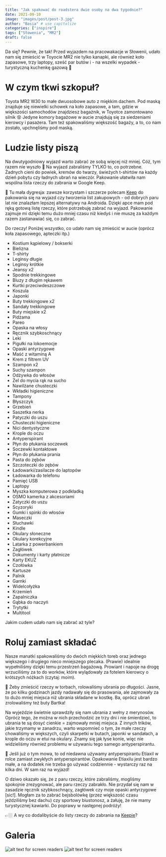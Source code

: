 ```yaml
---
title: "Jak spakować do roadstera dwie osoby na dwa tygodnie?"
date: 2021-09-10
image: "images/post/post-3.jpg"
author: "Basia" # use capitalize
categories: ["inspire"]
tags: ["Słowenia", "MR2"]
draft: false
---
```


Da się? Pewnie, że tak! Przed wyjazdem na pracowakacje w Słowenii, udało nam się zmieścić w Toyocie MR2 nie tylko kanapki, ale również koło zapasowe, trzy laptopy, sześć par butów i - na wszelki wypadek - turystyczną kuchenkę gazową 🤯

# W czym tkwi szkopuł?

Toyota MR2 W30 to małe dwuosobowe auto z miękkim dachem. Pod maską znajduje się niewielki schowek na koło zapasowe, a tam, gdzie w większości samochodów znajdziesz bagażnik, w Toyotce zamontowano silnik 😵 Jedyne komory bagażowe w aucie znajdują się za siedzeniami kierowcy i pasażera. Tam też spakowaliśmy większość bagaży, a to, co nam zostało, upchnęliśmy pod maską.

# Ludzie listy piszą

Na dwutygodniowy wyjazd warto zabrać ze sobą więcej niż mniej. Cóż, tym razem nie wyszło 🙊 Na wyjazd zabraliśmy TYLKO to, co potrzebne. Żadnych cieni do powiek, kremów do twarzy, świeżych t-shirtów na każdy dzień pobytu czy ładnych ubrań na wieczór. Pakowanie ułatwiła nam wspólna lista rzeczy do zabrania w Google Keep.

🧠 Tu mała dygresja: zawsze korzystam i szczerze polecam [Keep](https://keep.google.com/) do pakowania się na wyjazd czy tworzenia list zakupowych - od dobrych paru lat nie znalazłam lepszej alternatywy na Androida. Dzięki apce mam pod ręką gotową listę rzeczy, które potrzebuję zabrać na wyjazd. Pakowanie zajmuje mi dzięki temu dużo mniej czasu niż kiedyś i nie muszę za każdym razem zastanawiać się, co zabrać.

Do rzeczy! Poniżej wszystko, co udało nam się zmieścić w aucie (oprócz koła zapasowego, apteczki itp.)

* Kostium kąpielowy / bokserki
* Bielizna
* T-shirty
* Leginsy długie
* Leginsy krótkie
* Jeansy x2
* Spodnie trekkingowe
* Bluzy z długim rękawem
* Kurtki przeciwdeszczowe
* Koszula
* Japonki
* Buty trekkingowe x2
* Sandały trekkingowe
* Buty miejskie x2
* Pidżama
* Pareo
* Opaska na włosy
* Ręcznik szybkoschnący
* Leki
* Pigułki na lokoemocje
* Opaski antyrzygowe
* Maść z witaminą A
* Krem z filtrem UV
* Szampon x2
* Suchy szampon
* Odżywka do włosów
* Żel do mycia rąk na sucho
* Nawilżane chusteczki
* Wkładki higieniczne
* Tampony
* Błyszczyk
* Grzebień
* Saszetka nerka
* Patyczki do uszu
* Chusteczki higieniczne
* Nici dentystyczne
* Krople do oczu
* Antyperspirant
* Płyn do płukania soczewek
* Soczewki kontaktowe
* Płyn do płukania prania
* Pasta do zębów
* Szczoteczki do zębów
* Ładowarki/zasilacze do laptopów
* Ładowarka do telefonu
* Pamięć USB
* Laptopy
* Myszka komputerowa z podkładką
* OSMO kamerka z akcesoriami
* Zatyczki do uszu
* Scyzoryki
* Gumki i spinki do włosów
* Maseczki
* Słuchawki
* Kindle
* Okulary słoneczne
* Okulary korekcyjne
* Latarka z powerbankiem
* Zagłówek
* Dokumenty i karty płatnicze
* Karty EKUZ
* Czołówka
* Kartusze
* Palnik
* Garnki
* Widelcołyżka
* Krzemień
* Zapalniczka
* Gąbka do naczyń
* Trytytki
* Multitool

Jakim cudem udało nam się zabrać aż tyle?

# Roluj zamiast składać

Nasze manatki spakowaliśmy do dwóch miękkich toreb oraz jednego większego i drugiego nieco mniejszego plecaka. (Prawie) idealnie wypełniliśmy dzięki temu przestrzeń bagażową. Prowiant i napoje na drogę wrzuciliśmy za to do worków, które wylądowały za fotelem kierowcy o krótszych nóżkach (czytaj: moim).

🧠 Żeby zmieścić rzeczy w torbach, rolowaliśmy ubrania po długości. Jasne, że po kilku godzinach jazdy nadawały się do prasowania, ale zajmowały za to dużo mniej miejsca niż ubrania składane w kostkę. Ba, oprócz ubrań zrolowaliśmy też buty Bartka!

Na wyjeździe świetnie sprawdziły się nam ubrania z wełny z merynosów. Oprócz tego, że można w nich przechodzić ze trzy dni i nie śmierdzieć, to ubrania te są dosyć cienkie = zajmowały mniej miejsca.
Z innych trików, jakie trzymamy w zanadrzu, warto wspomnieć o tym, że małe rzeczy chowaliśmy w większych, czyli skarpetki w butach, japonki w sandałach, a krople do oczu w etui na okulary. Znamy się jak łyse konie, więc nie widzieliśmy również problemu w używaniu tego samego antyperspirantu.

🧠 Jeśli już o tym mowa, to od niedawna używamy antyperspirantu Etiaxil w rolce zamiast zwykłych antyperspirantów. Opakowanie Etiaxilu jest bardzo małe, a na dodatek nie trzeba go używać codziennie - wystarczy raz na kilka dni. W sam raz na wyjazd!

O dziwo okazało się, że z paru rzeczy, które zabraliśmy, mogliśmy spokojnie zrezygnować, ale paru rzeczy zabrakło. Nie przydał się nam w zasadzie ręcznik szybkoschnący, zagłówek czy moje opaski antyrzygowe [sic!]. Mogłam za to zabrać bejsbolówkę (przez większość czasu jeździliśmy bez dachu) czy sportowy biustonosz, a żałuję, że nie mamy turystycznej kawiarki. Do poprawy w następnej podróży!

👉🏼 A wy co dodalibyście do listy rzeczy do zabrania na [Keepie](https://keep.google.com/)?

# Galeria

![alt text for screen readers](/images/slowenia/2021_09_12__14_40_02.jpg )
![alt text for screen readers](/images/slowenia/2021_09_12__14_41_38.jpg )